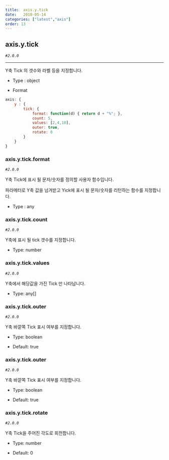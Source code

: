 ```yaml
---
title:  axis.y.tick
date:   2018-05-14
categories: ["latest","axis"]
order: 13
---
```


## axis.y.tick

_`#2.0.0`_

---

Y축 Tick 의 갯수와 라벨 등을 지정합니다.

* Type : object

* Format
```javascript
axis: {
    y : {
        tick: {
            format: function(d) { return d + "%"; },
            count: 5,
            values: [2,4,10],
            outer: true,
            rotate: 0
        }
    }
}
```

### axis.y.tick.format

_`#2.0.0`_

Y축 Tick에 표시 될 문자/숫자를 정의할 사용자 함수입니다.

파라메터로 Y축 값을 넘겨받고 Yick에 표시 될 문자/숫자를 리턴하는 함수를 지정합니다.

* Type : any


### axis.y.tick.count

_`#2.0.0`_

Y축에 표시 될 tick 갯수를 지정합니다.

* Type: number


### axis.y.tick.values

_`#2.0.0`_

Y축에서 해당값을 가진 Tick 만 나타납니다.

* Type: any[]

### axis.y.tick.outer

_`#2.0.0`_

Y축 바깥쪽 Tick 표시 여부를 지정합니다.

* Type: boolean

* Default: true


### axis.y.tick.outer

_`#2.0.0`_

Y축 바깥쪽 Tick 표시 여부를 지정합니다.

* Type: boolean

* Default: true

### axis.y.tick.rotate

_`#2.0.0`_

Y축 Tick을 주어진 각도로 회전합니다.

* Type: number

* Default: 0
